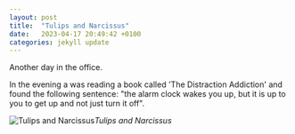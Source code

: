 ```yaml
---
layout: post
title:  "Tulips and Narcissus"
date:   2023-04-17 20:49:42 +0100
categories: jekyll update
---
```


Another day in the office.  

In the evening a was reading a book called 'The Distraction Addiction' and found the following sentence: "the alarm clock wakes you up, but it is up to you to get up and not just turn it off".  




![Tulips and Narcissus](https://lh3.googleusercontent.com/Jo8RYi0c62zNAfpH2EFTPHa8Iir1VzgGg5wbdj0OpmLsTphii7_B-Y7e5eUum2aW_OLeqnxhuomXDOJWQIfIZeLH1GjfFFv0qw254uZyOgNAzywv8TqH6AqsMZZMmMQE7AD163v8ag=w2400)*Tulips and Narcissus*&nbsp;



[jekyll-docs]: https://jekyllrb.com/docs/home
[jekyll-gh]:   https://github.com/jekyll/jekyll
[jekyll-talk]: https://talk.jekyllrb.com/


